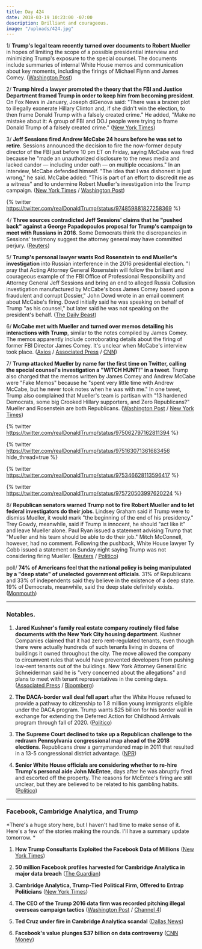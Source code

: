 ```yaml
---
title: Day 424
date: 2018-03-19 10:23:00 -07:00
description: Brilliant and courageous.
image: "/uploads/424.jpg"
---
```


1/ **Trump's legal team recently turned over documents to Robert Mueller** in hopes of limiting the scope of a possible presidential interview and minimizing Trump's exposure to the special counsel. The documents include summaries of internal White House memos and communication about key moments, including the firings of Michael Flynn and James Comey. ([Washington Post](https://www.washingtonpost.com/politics/trumps-lawyers-have-turned-over-documents-to-mueller-with-hopes-of-limiting-interview-scope/2018/03/19/9174cd54-2b9f-11e8-b0b0-f706877db618_story.html))

2/ **Trump hired a lawyer promoted the theory that the FBI and Justice Department framed Trump in order to keep him from becoming president**. On Fox News in January, Joseph diGenova said: "There was a brazen plot to illegally exonerate Hillary Clinton and, if she didn't win the election, to then frame Donald Trump with a falsely created crime." He added, "Make no mistake about it: A group of FBI and DOJ people were trying to frame Donald Trump of a falsely created crime." ([New York Times](https://www.nytimes.com/2018/03/19/us/politics/joseph-digenova-trump-lawyer.html))

3/ **Jeff Sessions fired Andrew McCabe 24 hours before he was set to retire**. Sessions announced the decision to fire the now-former deputy director of the FBI just before 10 pm ET on Friday, saying McCabe was fired because he "made an unauthorized disclosure to the news media and lacked candor — including under oath — on multiple occasions." In an interview, McCabe defended himself. "The idea that I was dishonest is just wrong," he said. McCabe added: "This is part of an effort to discredit me as a witness" and to undermine Robert Mueller's investigation into the Trump campaign. ([New York Times](https://www.nytimes.com/2018/03/16/us/politics/andrew-mccabe-fbi-fired.html) / [Washington Post](https://www.washingtonpost.com/world/national-security/fbis-andrew-mccabe-is-fired-a-little-more-than-24-hours-before-he-could-retire/2018/03/16/e055a22a-2895-11e8-bc72-077aa4dab9ef_story.html?utm_term=.d5c294fe718e))

{% twitter https://twitter.com/realDonaldTrump/status/974859881827258369 %}

4/ **Three sources contradicted Jeff Sessions' claims that he "pushed back" against a George Papadopoulos proposal for Trump's campaign to meet with Russians in 2016**. Some Democrats think the discrepancies in Sessions' testimony suggest the attorney general may have committed perjury. ([Reuters](https://www.reuters.com/article/us-usa-trump-russia-sessions-exclusive/exclusive-sources-contradict-sessions-testimony-he-opposed-russia-outreach-idUSKBN1GU0NC))

5/ **Trump's personal lawyer wants Rod Rosenstein to end Mueller's investigation** into Russian interference in the 2016 presidential election. "I pray that Acting Attorney General Rosenstein will follow the brilliant and courageous example of the FBI Office of Professional Responsibility and Attorney General Jeff Sessions and bring an end to alleged Russia Collusion investigation manufactured by McCabe's boss James Comey based upon a fraudulent and corrupt Dossier," John Dowd wrote in an email comment about McCabe's firing. Dowd initially said he was speaking on behalf of Trump "as his counsel," but later said he was not speaking on the president's behalf. ([The Daily Beast](https://www.thedailybeast.com/trumps-lawyer-its-time-to-fire-robert-mueller))

6/ **McCabe met with Mueller and turned over memos detailing his interactions with Trump**, similar to the notes compiled by James Comey. The memos apparently include corroborating details about the firing of former FBI Director James Comey. It's unclear when McCabe's interview took place. ([Axios](https://www.axios.com/source-mccabe-gave-memos-interview-to-mueller-2c378d87-d76c-436c-8499-a628da414a4e.html) / [Associated Press](https://apnews.com/88da831d8f99472b9821d116e10dc791/AP-learns-fired-McCabe-kept-personal-memos-regarding-Trump) / [CNN](https://www.cnn.com/2018/03/17/politics/mccabe-memos-trump/index.html))

7/ **Trump attacked Mueller by name for the first time on Twitter, calling the special counsel's investigation a "WITCH HUNT!" in a tweet**. Trump also charged that the memos written by James Comey and Andrew McCabe were "Fake Memos" because he "spent very little time with Andrew McCabe, but he never took notes when he was with me." In one tweet, Trump also complained that Mueller's team is partisan with "13 hardened Democrats, some big Crooked Hillary supporters, and Zero Republicans?" Mueller and Rosenstein are both Republicans. ([Washington Post](https://www.washingtonpost.com/politics/trump-rails-against-mueller-investigation-dismisses-mccabes-notes-as-fake-memos/2018/03/18/30e71546-2aaa-11e8-b0b0-f706877db618_story.html?utm_term=.19453d0d32ee) / [New York Times](https://www.nytimes.com/2018/03/18/us/politics/trump-mueller.html))

{% twitter https://twitter.com/realDonaldTrump/status/975062797162811394 %}

{% twitter https://twitter.com/realDonaldTrump/status/975163071361683456 hide_thread=true %}

{% twitter https://twitter.com/realDonaldTrump/status/975346628113596417 %}

{% twitter https://twitter.com/realDonaldTrump/status/975720503997620224 %}

8/ **Republican senators warned Trump not to fire Robert Mueller and to let federal investigators do their jobs**. Lindsey Graham said if Trump were to dismiss Mueller, it would mark "the beginning of the end of his presidency." Trey Gowdy, meanwhile, said if Trump is innocent, he should "act like it" and leave Mueller alone. Paul Ryan issued a statement advising Trump that "Mueller and his team should be able to do their job." Mitch McConnell, however, had no comment. Following the pushback, White House lawyer Ty Cobb issued a statement on Sunday night saying Trump was not considering firing Mueller. ([Reuters](https://www.reuters.com/article/us-usa-trump-russia/republicans-to-trump-let-mueller-do-his-job-idUSKBN1GU0M9) / [Politico](https://www.politico.com/story/2018/03/18/gowdy-trump-mueller-probe-469910))

poll/ **74% of Americans feel that the national policy is being manipulated by a "deep state" of unelected government officials**. 31% of Republicans and 33% of independents said they believe in the existence of a deep state. 19% of Democrats, meanwhile, said the deep state definitely exists.  ([Monmouth](https://www.monmouth.edu/polling-institute/documents/monmouthpoll_us_031918.pdf/))

---

### Notables.

1. **Jared Kushner's family real estate company routinely filed false documents with the New York City housing department**. Kushner Companies claimed that it had zero rent-regulated tenants, even though there were actually hundreds of such tenants living in dozens of buildings it owned throughout the city. The move allowed the company to circumvent rules that would have prevented developers from pushing low-rent tenants out of the buildings. New York Attorney General Eric Schneiderman said he is "very concerned about the allegations" and plans to meet with tenant representatives in the coming days. ([Associated Press](https://apnews.com/002703e70347481cb993027d04f543cc) / [Bloomberg](https://www.bloomberg.com/news/articles/2018-03-19/n-y-attorney-general-to-meet-with-tenants-about-kushner-report))

2. **The DACA-border wall deal fell apart** after the White House refused to provide a pathway to citizenship to 1.8 million young immigrants eligible under the DACA program. Trump wants $25 billion for his border wall in exchange for extending the Deferred Action for Childhood Arrivals program through fall of 2020. ([Politico](https://www.politico.com/story/2018/03/19/border-wall-democrats-respond-470687))

3. **The Supreme Court declined to take up a Republican challenge to the redrawn Pennsylvania congressional map ahead of the 2018 elections**. Republicans drew a gerrymandered map in 2011 that resulted in a 13-5 congressional district advantage. ([NPR](https://www.npr.org/2018/03/19/594993409/supreme-court-delivers-blow-to-republicans-declines-to-take-up-pa-redistricting))

4. **Senior White House officials are considering whether to re-hire Trump's personal aide John McEntee**, days after he was abruptly fired and escorted off the property. The reasons for McEntee's firing are still unclear, but they are believed to be related to his gambling habits. ([Politico](https://www.politico.com/story/2018/03/17/john-mcentee-white-house-return-trump-468674))

---

### Facebook, Cambridge Analytica, and Trump

*There's a huge story here, but I haven't had time to make sense of it. Here's a few of the stories making the rounds. I'll have a summary update tomorrow. *

1. **How Trump Consultants Exploited the Facebook Data of Millions** ([New York Times](https://www.nytimes.com/2018/03/17/us/politics/cambridge-analytica-trump-campaign.html))

2. **50 million Facebook profiles harvested for Cambridge Analytica in major data breach** ([The Guardian](https://www.theguardian.com/news/2018/mar/17/cambridge-analytica-facebook-influence-us-election))

3. **Cambridge Analytica, Trump-Tied Political Firm, Offered to Entrap Politicians** ([New York Times](https://www.nytimes.com/2018/03/19/us/cambridge-analytica-alexander-nix.html))

4. **The CEO of the Trump 2016 data firm was recorded pitching illegal overseas campaign tactics** ([Washington Post](https://www.washingtonpost.com/news/politics/wp/2018/03/19/the-ceo-of-the-trump-2016-data-firm-was-recorded-pitching-illegal-overseas-campaign-tactics/?utm_term=.1d9fdc93cb0b) / [Channel 4](https://www.channel4.com/news/cambridge-analytica-revealed-trumps-election-consultants-filmed-saying-they-use-bribes-and-sex-workers-to-entrap-politicians-investigation))

5. **Ted Cruz under fire in Cambridge Analytica scandal** ([Dallas News](https://www.dallasnews.com/news/politics/2018/03/19/ted-cruz-fire-cambridge-analytica-scandal-firm-targeted-voters-data-50m-facebook-users))

6. **Facebook's value plunges $37 billion on data controversy** ([CNN Money](http://money.cnn.com/2018/03/19/news/companies/zuckerberg-net-worth/index.html))
